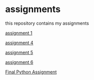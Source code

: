 # assignments
this repository contains my assignments

[assignment 1](https://github.com/Joeyvv33/assignments/blob/master/Assignment_week_2%20(2).ipynb) 

[assignment 4](https://github.com/Joeyvv33/assignments/blob/master/Assignment_week_4.ipynb)

[assignment 5](https://github.com/Joeyvv33/assignments/blob/master/Assignment_week_5.ipynb)

[assignment 6](https://github.com/Joeyvv33/assignments/blob/master/assignment4.ipynb)

[Final Python Assignment](https://github.com/Joeyvv33/assignments/blob/master/Final%20Assignment%20Python%201%20(goede%20versie).ipynb)
